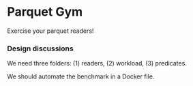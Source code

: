 # Parquet Gym

Exercise your parquet readers!



### Design discussions
We need three folders: (1) readers, (2) workload, (3) predicates.

We should automate the benchmark in a Docker file.
